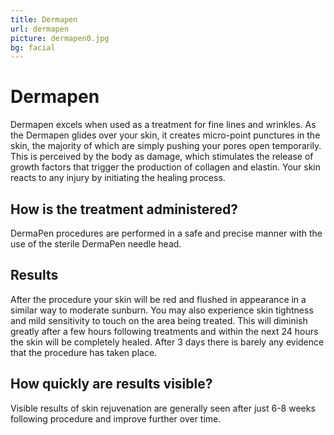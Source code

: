 ```yaml
---
title: Dermapen
url: dermapen
picture: dermapen0.jpg
bg: facial
---
```


# Dermapen

Dermapen excels when used as a treatment for fine lines and wrinkles. As the Dermapen glides over your skin, it creates micro-point punctures in the skin, the majority of which are simply pushing your pores open temporarily. This is perceived by the body as damage, which stimulates the release of growth factors that trigger the production of collagen and elastin. Your skin reacts to any injury by initiating the healing process.

## How is the treatment administered?

DermaPen procedures are performed in a safe and precise manner with the use of the sterile DermaPen needle head.

## Results

After the procedure your skin will be red and flushed in appearance in a similar way to moderate sunburn. You may also experience skin tightness and mild sensitivity to touch on the area being treated. This will diminish greatly after a few hours following treatments and within the next 24 hours the skin will be completely healed. After 3 days there is barely any evidence that the procedure has taken place.

## How quickly are results visible?

Visible results of skin rejuvenation are generally seen after just 6-8 weeks following procedure and improve further over time.
